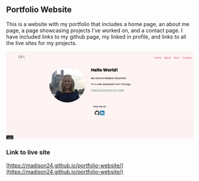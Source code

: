 ## Portfolio Website
This is a website with my portfolio that includes a home page, an about me page, a page showcasing projects I've worked on, and a contact page. I have included links to my github page, my linked in profile, and links to all the live sites for my projects.

![screenshot of the project](./img/portfoliopage.png)

### Link to live site
 [https://madison24.github.io/portfolio-website/](https://madison24.github.io/portfolio-website/) 
